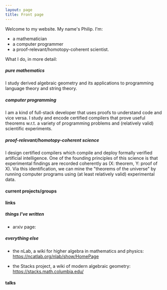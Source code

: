 ```yaml
---
layout: page
title: Front page
---
```


Welcome to my website. My name's Philip. I'm:

* a mathematician
* a computer programmer
* a proof-relevant/homotopy-coherent scientist.


What I do, in more detail:

##### pure mathematics

I study derived algebraic geometry and its applications to programming language theory and string theory.

##### computer programming 

I am a kind of full-stack developer that uses proofs to understand code and vice versa. I study and encode certified compilers that prove useful theorems w.r.t. a variety of programming problems and (relatively valid) scientific experiments.

##### proof-relevant/homotopy-coherent science

I design certified compilers which compile and deploy formally verified artificial intelligence. One of the founding principles of this science is that experimental findings are recorded coherently as (X: theorem, Y: proof of X). Via this identification, we can mine the "theorems of the universe" by running computer programs using (at least relatively valid) experimental data.


#### current projects/groups

#### links

##### things I've written

* arxiv page: 

##### everything else

* the nLab, a wiki for higher algebra in mathematics and physics: https://ncatlab.org/nlab/show/HomePage

* the Stacks project, a wiki of modern algebraic geometry: https://stacks.math.columbia.edu/


#### talks
